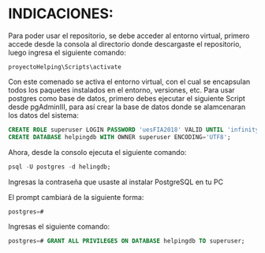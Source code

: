 # INDICACIONES:

Para poder usar el repositorio, se debe acceder al entorno virtual, primero accede desde la consola al directorio donde descargaste el 
repositorio, luego ingresa el siguiente comando: 

```proyectoHelping\Scripts\activate```

Con este comenado se activa el entorno virtual, con el cual se encapsulan todos los paquetes instalados en el entorno, versiones, etc.
Para usar postgres como base de datos, primero debes ejecutar el siguiente Script desde pgAdminIII, para así crear la base de datos
donde se alamcenaran los datos del sistema:

```sql
CREATE ROLE superuser LOGIN PASSWORD 'uesFIA2018' VALID UNTIL 'infinity';
CREATE DATABASE helpingdb WITH OWNER superuser ENCODING='UTF8';
```

Ahora, desde la consolo ejecuta el siguiente comando:

```sql
psql -U postgres -d helingdb;
```

Ingresas la contraseña que usaste al instalar PostgreSQL en tu PC

El prompt cambiará de la siguiente forma:

```sql
postgres=#
```

Ingresas el siguiente comando:

```sql
postgres=# GRANT ALL PRIVILEGES ON DATABASE helpingdb TO superuser;
```
